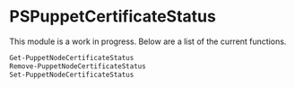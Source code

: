# PSPuppetCertificateStatus

This module is a work in progress. Below are a list of the current functions.

```powershell
Get-PuppetNodeCertificateStatus
Remove-PuppetNodeCertificateStatus
Set-PuppetNodeCertificateStatus
```
